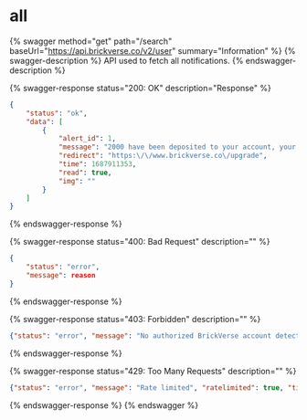 # all

{% swagger method="get" path="/search" baseUrl="https://api.brickverse.co/v2/user" summary="Information" %}
{% swagger-description %}
API used to fetch all notifications.
{% endswagger-description %}

{% swagger-response status="200: OK" description="Response" %}
```json
{
    "status": "ok",
    "data": [
        {
            "alert_id": 1,
            "message": "2000 have been deposited to your account, your cubes total is now 2000. Your next automatic reward will be sent in 30 days, if your plan is canceled before then you will not receive the cubes.",
            "redirect": "https:\/\/www.brickverse.co\/upgrade",
            "time": 1687911353,
            "read": true,
            "img": ""
        }
    ]
}
```
{% endswagger-response %}

{% swagger-response status="400: Bad Request" description="" %}
```json
{
    "status": "error",
    "message": reason
}
```
{% endswagger-response %}

{% swagger-response status="403: Forbidden" description="" %}
```json
{"status": "error", "message": "No authorized BrickVerse account detected. Please login."}
```
{% endswagger-response %}

{% swagger-response status="429: Too Many Requests" description="" %}
```json
{"status": "error", "message": "Rate limited", "ratelimited": true, "time": "seconds_string"}
```
{% endswagger-response %}
{% endswagger %}
